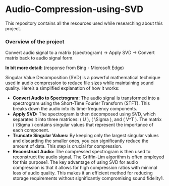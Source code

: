 # Audio-Compression-using-SVD

This repository contains all the resources used while researching about this project.

### Overview of the project
Convert audio signal to a matrix (spectrogram) &rarr; Apply SVD &rarr; Convert matrix back to audio signal form.

**In bit more detail:** (response from Bing - Microsoft Edge)

Singular Value Decomposition (SVD) is a powerful mathematical technique used in audio compression to reduce file sizes while maintaining sound quality. Here’s a simplified explanation of how it works:
- **Convert Audio to Spectrogram:** The audio signal is transformed into a spectrogram using the Short-Time Fourier Transform (STFT). This breaks down the audio into its time-frequency components.
- **Apply SVD:** The spectrogram is then decomposed using SVD, which separates it into three matrices: ( U ), ( \Sigma ), and ( V^T ). The matrix ( \Sigma ) contains singular values that represent the importance of each component.
- **Truncate Singular Values:** By keeping only the largest singular values and discarding the smaller ones, you can significantly reduce the amount of data. This step is crucial for compression.
- **Reconstruct Audio:** The compressed spectrogram is then used to reconstruct the audio signal. The Griffin-Lim algorithm is often employed for this purpose1.
The key advantage of using SVD for audio compression is that it allows for high compression ratios with minimal loss of audio quality. This makes it an efficient method for reducing storage requirements without significantly compromising sound fidelity1.
